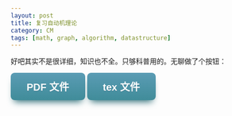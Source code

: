 ```yaml
---
layout: post
title: 复习自动机理论
category: CM
tags: [math, graph, algorithm, datastructure]
---
```


好吧其实不是很详细，知识也不全。只够科普用的。无聊做了个按钮：

<style type="text/css">
.myButton {
	-moz-box-shadow: 0px 10px 14px -7px #276873;
	-webkit-box-shadow: 0px 10px 14px -7px #276873;
	box-shadow: 0px 10px 14px -7px #276873;
	background:-webkit-gradient(linear, left top, left bottom, color-stop(0.05, #599bb3), color-stop(1, #408c99));
	background:-moz-linear-gradient(top, #599bb3 5%, #408c99 100%);
	background:-webkit-linear-gradient(top, #599bb3 5%, #408c99 100%);
	background:-o-linear-gradient(top, #599bb3 5%, #408c99 100%);
	background:-ms-linear-gradient(top, #599bb3 5%, #408c99 100%);
	background:linear-gradient(to bottom, #599bb3 5%, #408c99 100%);
	filter:progid:DXImageTransform.Microsoft.gradient(startColorstr='#599bb3', endColorstr='#408c99',GradientType=0);
	background-color:#599bb3;
	-moz-border-radius:8px;
	-webkit-border-radius:8px;
	border-radius:8px;
	display:inline-block;
	cursor:pointer;
	color:#ffffff;
	font-family:arial;
	font-size:20px;
	font-weight:bold;
	padding:13px 32px;
	text-decoration:none;
	text-shadow:0px 1px 0px #3d768a;
}
.myButton:hover {
	background:-webkit-gradient(linear, left top, left bottom, color-stop(0.05, #408c99), color-stop(1, #599bb3));
	background:-moz-linear-gradient(top, #408c99 5%, #599bb3 100%);
	background:-webkit-linear-gradient(top, #408c99 5%, #599bb3 100%);
	background:-o-linear-gradient(top, #408c99 5%, #599bb3 100%);
	background:-ms-linear-gradient(top, #408c99 5%, #599bb3 100%);
	background:linear-gradient(to bottom, #408c99 5%, #599bb3 100%);
	filter:progid:DXImageTransform.Microsoft.gradient(startColorstr='#408c99', endColorstr='#599bb3',GradientType=0);
	background-color:#408c99;
}
.myButton:active {
	position:relative;
	top:1px;
}
</style>
<p>
<a href="/DL/acct/acct.pdf" class="myButton">PDF 文件</a>
<a href="/DL/acct/acct.tex" class="myButton">tex 文件</a>
</p>

